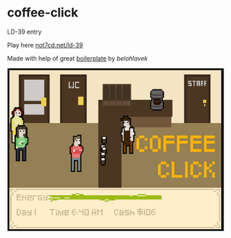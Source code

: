 # coffee-click
LD-39 entry

Play here [not7cd.net/ld-39](http://not7cd.net/ld-39/)

Made with help of great [boilerplate](https://github.com/belohlavek/phaser-es6-boilerplate) by _belohlavek_

![screenshot](cover.png)
